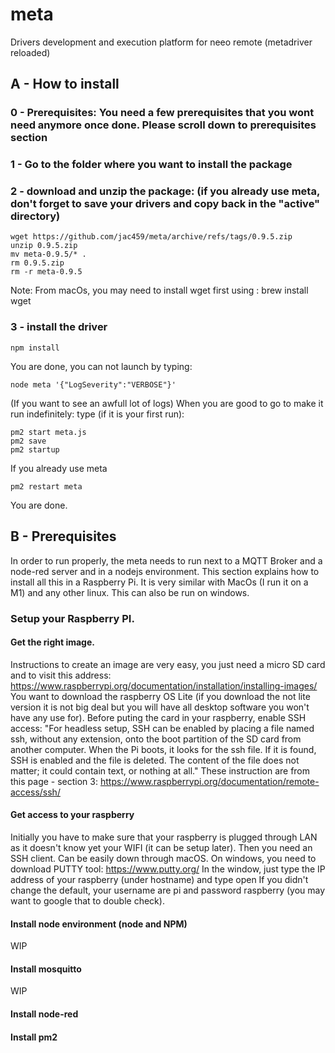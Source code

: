 # meta
 Drivers development and execution platform for neeo remote (metadriver reloaded)
 
 
 
 ## A - How to install
 
 ### 0 - Prerequisites: You need a few prerequisites that you wont need anymore once done. Please scroll down to prerequisites section
 
 ### 1 - Go to the folder where you want to install the package
 ### 2 - download and unzip the package: (if you already use meta, don't forget to save your drivers and copy back in the "active" directory)
 ```
 wget https://github.com/jac459/meta/archive/refs/tags/0.9.5.zip
 unzip 0.9.5.zip
 mv meta-0.9.5/* .
 rm 0.9.5.zip
 rm -r meta-0.9.5 
  ```
 Note: From macOs, you may need to install wget first using : brew install wget
 ### 3 - install the driver
 ```
 npm install
 ```
You are done, you can not launch by typing:
```
node meta '{"LogSeverity":"VERBOSE"}'
```
(If you want to see an awfull lot of logs)
When you are good to go to make it run indefinitely:
type (if it is your first run):
``` 
pm2 start meta.js
pm2 save
pm2 startup
```
If you already use meta
```
pm2 restart meta
```

You are done.

## B - Prerequisites
In order to run properly, the meta needs to run next to a MQTT Broker and a node-red server and in a nodejs environment.
This section explains how to install all this in a Raspberry Pi. It is very similar with MacOs (I run it on a M1) and any other linux. This can also be run on windows.

### Setup your Raspberry PI.

#### Get the right image.
Instructions to create an image are very easy, you just need a micro SD card and to visit this address:
https://www.raspberrypi.org/documentation/installation/installing-images/
You want to download the raspberry OS Lite (if you download the not lite version it is not big deal but you will have all desktop software you won't have any use for).
Before puting the card in your raspberry, enable SSH access:
"For headless setup, SSH can be enabled by placing a file named ssh, without any extension, onto the boot partition of the SD card from another computer. When the Pi boots, it looks for the ssh file. If it is found, SSH is enabled and the file is deleted. The content of the file does not matter; it could contain text, or nothing at all."
These instruction are from this page - section 3:
https://www.raspberrypi.org/documentation/remote-access/ssh/

#### Get access to your raspberry
Initially you have to make sure that your raspberry is plugged through LAN as it doesn't know yet your WIFI (it can be setup later).
Then you need an SSH client. Can be easily down through macOS. On windows, you need to download PUTTY tool:
https://www.putty.org/
In the window, just type the IP address of your raspberry (under hostname) and type open
If you didn't change the default, your username are pi and password raspberry (you may want to google that to double check).

#### Install node environment (node and NPM)
WIP
#### Install mosquitto
WIP
#### Install node-red
#### Install pm2





 
